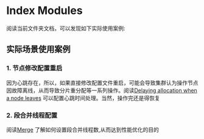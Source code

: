 # Index Modules
阅读当前文件夹文档，可以发现如下实际使用案例:

## 实际场景使用案例
### 1. 节点修改配置重启
因为心跳存在，所以，如果直接修改配置文件重启，可能会导致集群认为操作节点因故障离线，从而导致分片重分配等一系列操作。阅读[Delaying allocation when a node leaves](./002.Delaying%20allocation%20when%20a%20node%20leaves.md) 可以配置心跳时间处理。当然，操作完还是得恢复

### 2. 段合并线程配置
阅读[Merge](./005.Merge.md) 了解如何设置段合并线程数,从而达到性能优化的目的